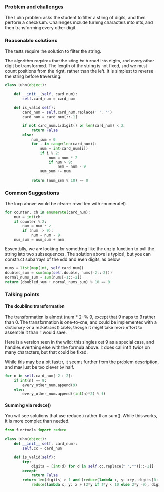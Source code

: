 ### Problem and challenges
	
The Luhn problem asks the student to filter a string 
of digits, and then perform a checksum. 
Challenges include turning characters into ints, 
and then transforming every other digit.
	
### Reasonable solutions
	
The tests require the solution to filter the string.
	
The algorithm requires that the sting be turned into
digits, and every other digit be transformed. 
The length of the string is not fixed, and we must 
count positions from the right, rather than the left.
It is simplest to reverse the string before traversing.
	
```python
class Luhn(object):
  
    def __init__(self, card_num):
        self.card_num = card_num
	
    def is_valid(self):
        card_num = self.card_num.replace(' ', '')
        card_num = card_num[::-1]
	
        if not card_num.isdigit() or len(card_num) < 2:
            return False
        else:
            num_sum = 0
            for i in range(len(card_num)):
                num = int(card_num[i])
                if i % 2:
                    num = num * 2
                    if num > 9:
                        num = num - 9
                num_sum += num
	
            return (num_sum % 10) == 0
```
	
### Common Suggestions
	
The loop above would be clearer rewritten with enumerate().
	
	
```python
for counter, ch in enumerate(card_num):
    num = int(ch)
    if counter % 2:
        num = num * 2
        if (num  > 9):
            num = num - 9
    num_sum = num_sum + num
```
	
Essentially, we are looking for something like the unzip function to pull the string into two subsequences. 
The solution above is typical, but you can construct
subarrays of the odd and even digits, as below
	
```python
nums = list(map(int, self.card_num))
doubled_sum = sum(map(self.double, nums[-2::-2]))
normal_nums_sum = sum(nums[-1::-2])
return (doubled_sum + normal_nums_sum) % 10 == 0
```
	
### Talking points
	
#### The doubling transformation
	
The transformation is almost (num  * 2) % 9, except that
9 maps to 9 rather than 0. The transformation is
one-to-one, and could be implemented with a dictionary or a maketrans() table,
though it might take more effort to assemble it than it would save.
	
Here is a version seen in the wild: this singles out 9 as a special case, and handles everthing else with the formula above. It does call int() twice on many characters, but that could be fixed. 
	
While this may be a bit faster, it seems further from the problem description, and may just be too clever by half.
	
```python
for n in self.card_num[-2::-2]:
    if int(n) == 9:
        every_other_num.append(9)
    else:
        every_other_num.append((int(n)*2) % 9)
```
	
#### Summing via reduce()
	
You will see solutions that use reduce() rather than sum(). While this works, it is more complex than needed. 
	
```python
from functools import reduce
	
class Luhn(object):
    def __init__(self, card_num):
        self.cc = card_num
	
    def is_valid(self):
        try:
            digits = [int(d) for d in self.cc.replace(" ","")[::-1]]
        except:
            return False
        return len(digits) > 1 and (reduce(lambda x, y: x+y, digits[0::2], 0) + \
            reduce(lambda x, y: x + (2*y if 2*y < 10 else 2*y -9), digits[1::2], 0)) % 10 == 0
```
